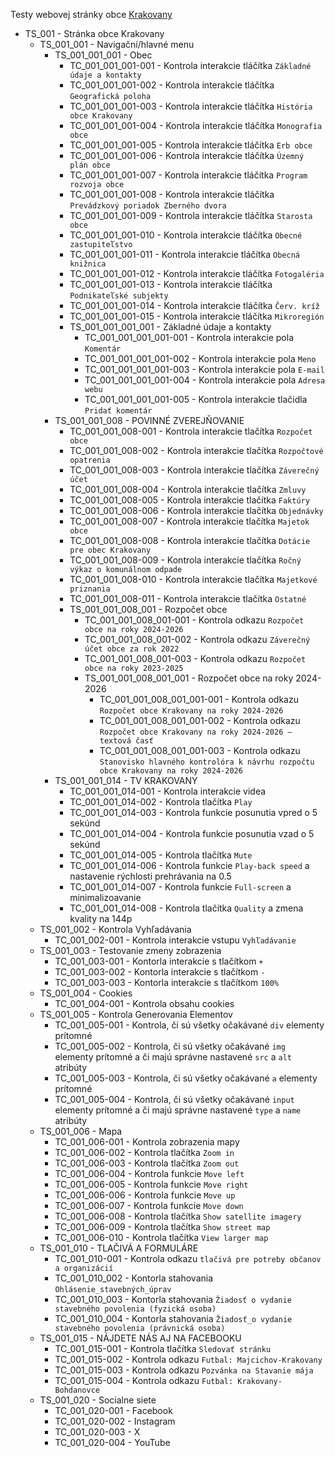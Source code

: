 Testy webovej stránky obce [Krakovany](https://www.krakovany.sk)

<!--
# _ znamená test sada, eg. 001_001 je prvá sada prvej sady
# - znamená test case, eg. 001_001-001 je prvý test case prvej sady prvej sady
-->

- TS_001 - Stránka obce Krakovany
  - TS_001_001 - Navigační/hlavné menu
    - TS_001_001_001 - Obec <!-- Automatizovane -->
      - TC_001_001_001-001 - Kontrola interakcie tláčítka `Základné údaje a kontakty`
      - TC_001_001_001-002 - Kontrola interakcie tláčítka `Geografická poloha`
      - TC_001_001_001-003 - Kontrola interakcie tláčítka `História obce Krakovany`
      - TC_001_001_001-004 - Kontrola interakcie tláčítka `Monografia obce`
      - TC_001_001_001-005 - Kontrola interakcie tláčítka `Erb obce`
      - TC_001_001_001-006 - Kontrola interakcie tláčítka `Územný plán obce`
      - TC_001_001_001-007 - Kontrola interakcie tláčítka `Program rozvoja obce`
      - TC_001_001_001-008 - Kontrola interakcie tláčítka `Prevádzkový poriadok Zberného dvora`
      - TC_001_001_001-009 - Kontrola interakcie tláčítka `Starosta obce`
      - TC_001_001_001-010 - Kontrola interakcie tláčítka `Obecné zastupiteľstvo`
      - TC_001_001_001-011 - Kontrola interakcie tláčítka `Obecná knižnica`
      - TC_001_001_001-012 - Kontrola interakcie tláčítka `Fotogaléria`
      - TC_001_001_001-013 - Kontrola interakcie tláčítka `Podnikateľské subjekty`
      - TC_001_001_001-014 - Kontrola interakcie tláčítka `Červ. kríž`
      - TC_001_001_001-015 - Kontrola interakcie tláčítka `Mikroregión`
      - TS_001_001_001_001 - Základné údaje a kontakty <!-- Automatizovane -->
        - TC_001_001_001_001-001 - Kontrola interakcie pola `Komentár`
        - TC_001_001_001_001-002 - Kontrola interakcie pola `Meno`
        - TC_001_001_001_001-003 - Kontrola interakcie pola `E-mail`
        - TC_001_001_001_001-004 - Kontrola interakcie pola `Adresa webu`
        - TC_001_001_001_001-005 - Kontrola interakcie tlačidla `Pridať komentár`
    - TS_001_001_008 - POVINNÉ ZVEREJŇOVANIE <!-- Manualne -->
      - TC_001_001_008-001 - Kontrola interakcie tlačítka `Rozpočet obce`
      - TC_001_001_008-002 - Kontrola interakcie tlačítka `Rozpočtové opatrenia`
      - TC_001_001_008-003 - Kontrola interakcie tlačítka `Záverečný účet`
      - TC_001_001_008-004 - Kontrola interakcie tlačítka `Zmluvy`
      - TC_001_001_008-005 - Kontrola interakcie tlačítka `Faktúry`
      - TC_001_001_008-006 - Kontrola interakcie tlačítka `Objednávky`
      - TC_001_001_008-007 - Kontrola interakcie tlačítka `Majetok obce`
      - TC_001_001_008-008 - Kontrola interakcie tlačítka `Dotácie pre obec Krakovany`
      - TC_001_001_008-009 - Kontrola interakcie tlačítka `Ročný výkaz o komunálnom odpade`
      - TC_001_001_008-010 - Kontrola interakcie tlačítka `Majetkové priznania`
      - TC_001_001_008-011 - Kontrola interakcie tlačítka `Ostatné`
      - TS_001_001_008_001 - Rozpočet obce <!-- Manualne -->
        - TC_001_001_008_001-001 - Kontrola odkazu `Rozpočet obce na roky 2024-2026`
        - TC_001_001_008_001-002 - Kontrola odkazu `Záverečný účet obce za rok 2022`
        - TC_001_001_008_001-003 - Kontrola odkazu `Rozpočet obce na roky 2023-2025`
        - TS_001_001_008_001_001 - Rozpočet obce na roky 2024-2026 <!-- Manualne -->
          - TC_001_001_008_001_001-001 - Kontrola odkazu `Rozpočet obce Krakovany na roky 2024-2026`
          - TC_001_001_008_001_001-002 - Kontrola odkazu `Rozpočet obce Krakovany na roky 2024-2026 – textová časť`
          - TC_001_001_008_001_001-003 - Kontrola odkazu `Stanovisko hlavného kontrolóra k návrhu rozpočtu obce Krakovany na roky 2024-2026`
    - TS_001_001_014 - TV KRAKOVANY <!-- Automatizovane -->
      - TC_001_001_014-001 - Kontrola interakcie videa
      - TC_001_001_014-002 - Kontrola tlačítka `Play`
      - TC_001_001_014-003 - Kontrola funkcie posunutia vpred o 5 sekúnd
      - TC_001_001_014-004 - Kontrola funkcie posunutia vzad o 5 sekúnd
      - TC_001_001_014-005 - Kontrola tlačítka `Mute`
      - TC_001_001_014-006 - Kontrola funkcie `Play-back speed` a nastavenie rýchlosti prehrávania na 0.5
      - TC_001_001_014-007 - Kontrola funkcie `Full-screen` a minimalizoavanie
      - TC_001_001_014-008 - Kontrola tlačítka `Quality` a zmena kvality na 144p
  - TS_001_002 - Kontrola Vyhľadávania <!-- Automatizovane -->
    - TC_001_002-001 - Kontrola interakcie vstupu `Vyhľadávanie`
  - TS_001_003 - Testovanie zmeny zobrazenia <!-- Automatizovane -->
    - TC_001_003-001 - Kontorla interakcie s tlačítkom `+`
    - TC_001_003-002 - Kontorla interakcie s tlačítkom `-`
    - TC_001_003-003 - Kontorla interakcie s tlačítkom `100%`
  - TS_001_004 - Cookies <!-- Automatizovane -->
    - TC_001_004-001 - Kontrola obsahu cookies
  - TS_001_005 - Kontrola Generovania Elementov <!-- Automatizovane -->
    - TC_001_005-001 - Kontrola, či sú všetky očakávané `div` elementy prítomné
    - TC_001_005-002 - Kontrola, či sú všetky očakávané `img` elementy prítomné a či majú správne nastavené `src` a `alt` atribúty
    - TC_001_005-003 - Kontrola, či sú všetky očakávané `a` elementy prítomné
    - TC_001_005-004 - Kontrola, či sú všetky očakávané `input` elementy prítomné a či majú správne nastavené `type` a `name` atribúty
  - TS_001_006 - Mapa <!-- Automatizovane -->
    - TC_001_006-001 - Kontrola zobrazenia mapy
    - TC_001_006-002 - Kontrola tlačítka `Zoom in`
    - TC_001_006-003 - Kontrola tlačítka `Zoom out`
    - TC_001_006-004 - Kontrola funkcie `Move left`
    - TC_001_006-005 - Kontrola funkcie `Move right`
    - TC_001_006-006 - Kontrola funkcie `Move up`
    - TC_001_006-007 - Kontrola funkcie `Move down`
    - TC_001_006-008 - Kontrola tlačítka `Show satellite imagery`
    - TC_001_006-009 - Kontrola tlačítka `Show street map`
    - TC_001_006-010 - Kontrola tlačítka `View larger map`
  - TS_001_010 - TLAČIVÁ A FORMULÁRE <!-- Manualne -->
    - TC_001_010-001 - Kontrola odkazu `tlačivá pre potreby občanov a organizácií`
    - TC_001_010_002 - Kontorla stahovania `Ohlásenie_stavebných_úprav`
    - TC_001_010_003 - Kontorla stahovania `Žiadosť o vydanie stavebného povolenia (fyzická osoba)`
    - TC_001_010_004 - Kontorla stahovania `Žiadosť_o vydanie stavebného povolenia (právnická osoba)`
  - TS_001_015 - NÁJDETE NÁS AJ NA FACEBOOKU <!-- Manualne -->
    - TC_001_015-001 - Kontrola tlačítka `Sledovať stránku`
    - TC_001_015-002 - Kontrola odkazu `Futbal: Majcichov-Krakovany` 
    - TC_001_015-003 - Kontrola odkazu `Pozvánka na Stavanie mája`
    - TC_001_015-004 - Kontrola odkazu `Futbal: Krakovany-Bohdanovce`
  - TS_001_020 - Socialne siete <!-- Manualne -->
    - TC_001_020-001 - Facebook
    - TC_001_020-002 - Instagram
    - TC_001_020-003 - X
    - TC_001_020-004 - YouTube
<!--
   - TS_001_100 - UI/UX
    - TC_001_100-001 - Konzistentnosť elementov
    - TC_001_100-002 - Čitelnosť a vizibilita textu
    - TC_001_100-003 - Schopnosť reagovať na iné veľkosti obrazovky
    - TC_001_100-004 - Zrozumitelnosť chybových hlásení
    - TC_001_100-005 - Rozloženie stránky a použitie medzier
    - TC_001_100-006 - Využitie obrázkov
    - TC_001_100-007 - Farby a kontrast

            Možné ďalšie UI/UX:
            - Funkčnosť navigačného menu
            - Funkčnosť linkov a ich správnosť
            - Funkčnosť foriem
            - Načítacia doba a výkon
            - Funkcie na prispôsobenie (možnosť zväčšiť/zmenšiť text)
            - Kompatibilita s rôznymi prehliadačmi
            - Funkčnosť možnosti vyhľadávania
            - Aktualita obsahu
            - Plynulost elementov pri hover
            - Funkčnosť interaktívnych elementov (buttons, dopdowns)
            - Funkčnosť možnosti prihlásenia
            - Presnosť predpovedi počasia
            - Funkčnosť tláčítok socialnych médií
-->
